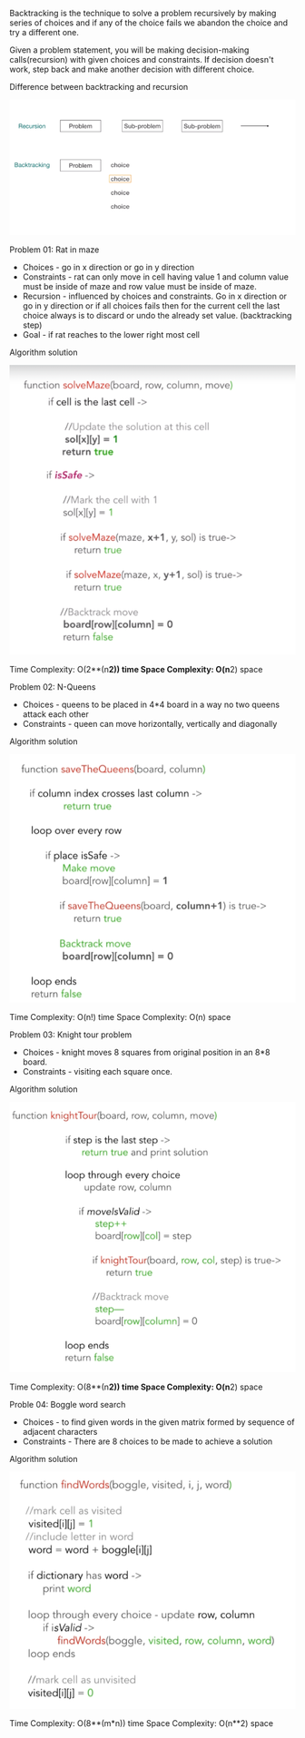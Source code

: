 Backtracking is the technique to solve a problem recursively by making series of choices and if any of the choice fails we abandon the choice and try a different one.

Given a problem statement, you will be making decision-making calls(recursion) with given choices and constraints. If decision doesn't work, step back and make another decision with different choice.

Difference between backtracking and recursion

![Difference between backtracking and recursion](../Images/backtracking.png)

Problem 01: Rat in maze
- Choices - go in x direction or go in y direction
- Constraints - rat can only move in cell having value 1 and column value must be inside of maze and row value must be inside of maze.
- Recursion - influenced by choices and constraints. Go in x direction or go in y direction or if all choices fails then for the current cell the last choice always is to discard or undo the already set value. (backtracking step)
- Goal - if rat reaches to the lower right most cell

Algorithm solution

![Rat in maze](../Images/rat_in_maze.png)

Time Complexity: O(2**(n**2)) time
Space Complexity: O(n**2) space

Problem 02: N-Queens
- Choices - queens to be placed in 4*4 board in a way no two queens attack each other
- Constraints - queen can move horizontally, vertically and diagonally

Algorithm solution

![N-Queens](../Images/nqueens.png)

Time Complexity: O(n!) time
Space Complexity: O(n) space

Problem 03: Knight tour problem
- Choices - knight moves 8 squares from original position in an 8*8 board.
- Constraints - visiting each square once.

Algorithm solution

![Knight tour](../Images/knighttour.png)

Time Complexity: O(8**(n**2)) time
Space Complexity: O(n**2) space

Proble 04: Boggle word search
- Choices - to find given words in the given matrix formed by sequence of adjacent characters
- Constraints - There are 8 choices to be made to achieve a solution

Algorithm solution

![Boggle](../Images/boggle.png)

Time Complexity: O(8**(m*n)) time
Space Complexity: O(n**2) space